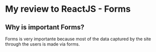 # My review to ReactJS - Forms

## Why is important Forms?

Forms is very importante because most of the data captured by the site through the users is made via forms.